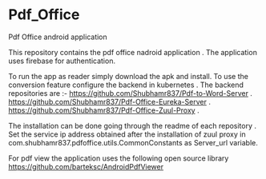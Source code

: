 # Pdf_Office
Pdf Office android application

This repository contains the pdf office nadroid application . 
The application uses firebase for authentication.

To run the app as reader simply download the apk and install.
To use the conversion feature configure the backend in kubernetes .
The backend repositories are :-
https://github.com/Shubhamr837/Pdf-to-Word-Server .
https://github.com/Shubhamr837/Pdf-Office-Eureka-Server .
https://github.com/Shubhamr837/Pdf-Office-Zuul-Proxy .

The installation can be done going through the readme of each repository .
Set the service ip address obtained after the installation of zuul proxy in com.shubhamr837.pdfoffice.utils.CommonConstants 
as Server_url variable.

For pdf view the application uses the following open source library
https://github.com/barteksc/AndroidPdfViewer
